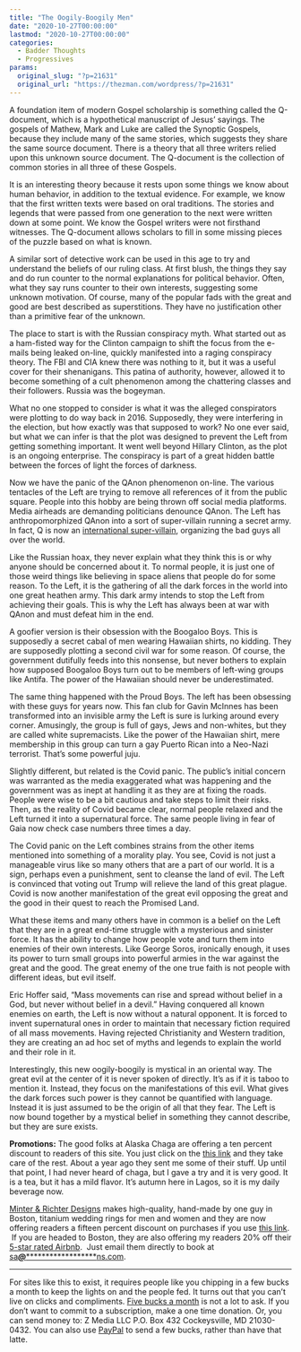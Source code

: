 ```yaml
---
title: "The Oogily-Boogily Men"
date: "2020-10-27T00:00:00"
lastmod: "2020-10-27T00:00:00"
categories:
  - Badder Thoughts
  - Progressives
params:
  original_slug: "?p=21631"
  original_url: "https://thezman.com/wordpress/?p=21631"
---
```


A foundation item of modern Gospel scholarship is something called the
Q-document, which is a hypothetical manuscript of Jesus’ sayings. The
gospels of Mathew, Mark and Luke are called the Synoptic Gospels,
because they include many of the same stories, which suggests they share
the same source document. There is a theory that all three writers
relied upon this unknown source document. The Q-document is the
collection of common stories in all three of these Gospels.

It is an interesting theory because it rests upon some things we know
about human behavior, in addition to the textual evidence. For example,
we know that the first written texts were based on oral traditions. The
stories and legends that were passed from one generation to the next
were written down at some point. We know the Gospel writers were not
firsthand witnesses. The Q-document allows scholars to fill in some
missing pieces of the puzzle based on what is known.

A similar sort of detective work can be used in this age to try and
understand the beliefs of our ruling class. At first blush, the things
they say and do run counter to the normal explanations for political
behavior. Often, what they say runs counter to their own interests,
suggesting some unknown motivation. Of course, many of the popular fads
with the great and good are best described as superstitions. They have
no justification other than a primitive fear of the unknown.

The place to start is with the Russian conspiracy myth. What started out
as a ham-fisted way for the Clinton campaign to shift the focus from the
e-mails being leaked on-line, quickly manifested into a raging
conspiracy theory. The FBI and CIA knew there was nothing to it, but it
was a useful cover for their shenanigans. This patina of authority,
however, allowed it to become something of a cult phenomenon among the
chattering classes and their followers. Russia was the bogeyman.

What no one stopped to consider is what it was the alleged conspirators
were plotting to do way back in 2016. Supposedly, they were interfering
in the election, but how exactly was that supposed to work? No one ever
said, but what we can infer is that the plot was designed to prevent the
Left from getting something important. It went well beyond Hillary
Clinton, as the plot is an ongoing enterprise. The conspiracy is part of
a great hidden battle between the forces of light the forces of
darkness.

Now we have the panic of the QAnon phenomenon on-line. The various
tentacles of the Left are trying to remove all references of it from the
public square. People into this hobby are being thrown off social media
platforms. Media airheads are demanding politicians denounce QAnon. The
Left has anthropomorphized QAnon into a sort of super-villain running a
secret army. In fact, Q is now an
<a href="https://twitter.com/hopenothate/status/1319618281104396290"
rel="noopener noreferrer" target="_blank">international
super-villain</a>, organizing the bad guys all over the world.

Like the Russian hoax, they never explain what they think this is or why
anyone should be concerned about it. To normal people, it is just one of
those weird things like believing in space aliens that people do for
some reason. To the Left, it is the gathering of all the dark forces in
the world into one great heathen army. This dark army intends to stop
the Left from achieving their goals. This is why the Left has always
been at war with QAnon and must defeat him in the end.

A goofier version is their obsession with the Boogaloo Boys. This is
supposedly a secret cabal of men wearing Hawaiian shirts, no kidding.
They are supposedly plotting a second civil war for some reason. Of
course, the government dutifully feeds into this nonsense, but never
bothers to explain how supposed Boogaloo Boys turn out to be members of
left-wing groups like Antifa. The power of the Hawaiian should never be
underestimated.

The same thing happened with the Proud Boys. The left has been obsessing
with these guys for years now. This fan club for Gavin McInnes has been
transformed into an invisible army the Left is sure is lurking around
every corner. Amusingly, the group is full of gays, Jews and non-whites,
but they are called white supremacists. Like the power of the Hawaiian
shirt, mere membership in this group can turn a gay Puerto Rican into a
Neo-Nazi terrorist. That’s some powerful juju.

Slightly different, but related is the Covid panic. The public’s initial
concern was warranted as the media exaggerated what was happening and
the government was as inept at handling it as they are at fixing the
roads. People were wise to be a bit cautious and take steps to limit
their risks. Then, as the reality of Covid became clear, normal people
relaxed and the Left turned it into a supernatural force. The same
people living in fear of Gaia now check case numbers three times a day.

The Covid panic on the Left combines strains from the other items
mentioned into something of a morality play. You see, Covid is not just
a manageable virus like so many others that are a part of our world. It
is a sign, perhaps even a punishment, sent to cleanse the land of evil.
The Left is convinced that voting out Trump will relieve the land of
this great plague. Covid is now another manifestation of the great evil
opposing the great and the good in their quest to reach the Promised
Land.

What these items and many others have in common is a belief on the Left
that they are in a great end-time struggle with a mysterious and
sinister force. It has the ability to change how people vote and turn
them into enemies of their own interests. Like George Soros, ironically
enough, it uses its power to turn small groups into powerful armies in
the war against the great and the good. The great enemy of the one true
faith is not people with different ideas, but evil itself.

Eric Hoffer said, “Mass movements can rise and spread without belief in
a God, but never without belief in a devil.” Having conquered all known
enemies on earth, the Left is now without a natural opponent. It is
forced to invent supernatural ones in order to maintain that necessary
fiction required of all mass movements. Having rejected Christianity and
Western tradition, they are creating an ad hoc set of myths and legends
to explain the world and their role in it.

Interestingly, this new oogily-boogily is mystical in an oriental way.
The great evil at the center of it is never spoken of directly. It’s as
if it is taboo to mention it. Instead, they focus on the manifestations
of this evil. What gives the dark forces such power is they cannot be
quantified with language. Instead it is just assumed to be the origin of
all that they fear. The Left is now bound together by a mystical belief
in something they cannot describe, but they are sure exists.

**Promotions:** The good folks at Alaska Chaga are offering a ten
percent discount to readers of this site. You just click on the
<a href="https://alaskachaga.us/discount/ZMAN" rel="noopener noreferrer"
target="_blank">this link</a> and they take care of the rest. About a
year ago they sent me some of their stuff. Up until that point, I had
never heard of chaga, but I gave a try and it is very good. It is a tea,
but it has a mild flavor. It’s autumn here in Lagos, so it is my daily
beverage now.

<a href="https://www.minterandrichterdesigns.com/"
rel="noreferrer nofollow noopener" target="_blank">Minter &amp; Richter
Designs</a> makes high-quality, hand-made by one guy in Boston, titanium
wedding rings for men and women and they are now offering readers a
fifteen percent discount on purchases if you use
<a href="https://www.minterandrichterdesigns.com/discount/ZMAN"
rel="noreferrer nofollow noopener" target="_blank">this link</a>. 
 <span class="highlight"><span class="colour"><span class="font"><span class="size">If
you are headed to Boston, they are also offering my readers 20% off
their <a
href="https://www.airbnb.com/users/7988017/listings?user_id=7988017&amp;s=3"
rel="noopener noreferrer" target="_blank">5-star rated Airbnb</a>.  Just
email them directly to book at
<a href="mailto:sa***@*********************ns.com"
data-original-string="GoRtesmv2LuXSxu7VhO6lw==cb7DYcbAdkuAgjB6y3hgtWoSkF6fMmX0wq+6vPDNZ7IoDmxPipclL58i4UCjLHXdZah"><span
class="apbct-email-encoder"
data-original-string="G7LE7X4ok1Y9uHGgheVMvg==cb7QLPoZxyvI5YMokxwv5lmJfjdMuZPXhkoLWUo1BgnEsJTUUelBwb+Xq/+tSpWBUqs"
title="This contact has been encoded by Anti-Spam by CleanTalk. Click to decode. To finish the decoding make sure that JavaScript is enabled in your browser.">sa<span
class="apbct-blur">***</span>@<span
class="apbct-blur">*********************</span>ns.com</span></a>.</span></span></span></span>

------------------------------------------------------------------------

For sites like this to exist, it requires people like you chipping in a
few bucks a month to keep the lights on and the people fed. It turns out
that you can’t live on clicks and compliments.
<a href="https://www.subscribestar.com/the-z-blog"
rel="noopener noreferrer" target="_blank">Five bucks a month</a> is not
a lot to ask. If you don’t want to commit to a subscription, make a one
time donation. Or, you can send money to: Z Media LLC P.O. Box 432
Cockeysville, MD 21030-0432. You can also use <a
href="https://www.paypal.com/cgi-bin/webscr?cmd=_s-xclick&amp;hosted_button_id=UDAS2Q8JYA6CN&amp;source=url"
rel="noopener noreferrer" target="_blank">PayPal</a> to send a few
bucks, rather than have that latte.
